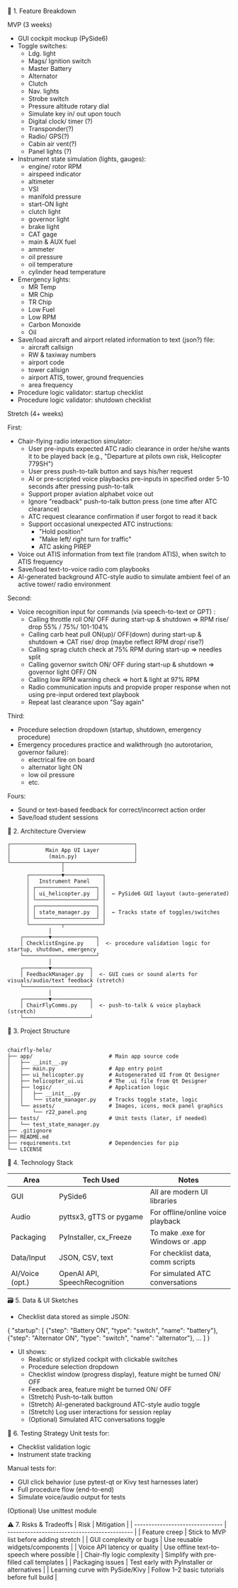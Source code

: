 ﻿🧩 1. Feature Breakdown

MVP (3 weeks)

- GUI cockpit mockup (PySide6)
- Toggle switches:
    - Ldg. light
    - Mags/ Ignition switch
    - Master Battery
    - Alternator
    - Clutch
    - Nav. lights
    - Strobe switch
    - Pressure altitude rotary dial
    - Simulate key in/ out upon touch
    - Digital clock/ timer (?)
    - Transponder(?)
    - Radio/ GPS(?)
    - Cabin air vent(?)
    - Panel lights (?)
- Instrument state simulation (lights, gauges):
    - engine/ rotor RPM
    - airspeed indicator
    - altimeter
    - VSI
    - manifold pressure
    - start-ON light
    - clutch light
    - governor light
    - brake light
    - CAT gage
    - main & AUX fuel
    - ammeter
    - oil pressure
    - oil temperature
    - cylinder head temperature
- Emergency lights:
    - MR Temp
    - MR Chip
    - TR Chip
    - Low Fuel
    - Low RPM
    - Carbon Monoxide
    - Oil
- Save/load aircraft and airport related information to text (json?) file:
    - aircraft callsign
    - RW & taxiway numbers
    - airport code
    - tower callsign
    - airport ATIS, tower, ground frequencies
    - area frequency
- Procedure logic validator: startup checklist
- Procedure logic validator: shutdown checklist


Stretch (4+ weeks)

First:
- Chair-flying radio interaction simulator:
    - User pre-inputs expected ATC radio clearance in order he/she wants it to be played back (e.g., "Departure at pilots own risk, Helicopter 779SH")
    - User press push-to-talk button and says his/her request
    - AI or pre-scripted voice playbacks pre-inputs in specified order 5-10 seconds after pressing push-to-talk
    - Support proper aviation alphabet voice out
    - Ignore "readback" push-to-talk button press (one time after ATC clearance)
    - ATC request clearance confirmation if user forgot to read it back
    - Support occasional unexpected ATC instructions:
        - "Hold position"
        - "Make left/ right turn for traffic"
        - ATC asking PIREP
- Voice out ATIS information from text file (random ATIS), when switch to ATIS frequency
- Save/load text-to-voice radio com playbooks
- AI-generated background ATC-style audio to simulate ambient feel of an active tower/ radio environment

Second:
- Voice recognition input for commands (via speech-to-text or GPT) :
    - Calling throttle roll ON/ OFF during start-up & shutdown => RPM rise/ drop 55% / 75%/ 101-104%
    - Calling carb heat pull ON(up)/ OFF(down) during start-up & shutdown => CAT rise/ drop (maybe reflect RPM drop/ rise?)
    - Calling sprag clutch check at 75% RPM during start-up => needles split
    - Calling governor switch ON/ OFF during start-up & shutdown => governor light OFF/ ON
    - Calling low RPM warning check => hort & light at 97% RPM
    - Radio communication inputs and propvide proper response when not using pre-input ordered text playbook
    - Repeat last clearance upon "Say again"

Third:
- Procedure selection dropdown (startup, shutdown, emergency procedure)
- Emergency procedures practice and walkthrough (no autorotarion, governor failure):
  - electrical fire on board
  - alternator light ON
  - low oil pressure
  - etc.

Fours:
- Sound or text-based feedback for correct/incorrect action order
- Save/load student sessions


🧱 2.  Architecture Overview 

```
┌───────────────────────────────────────┐
│           Main App UI Layer           │
│            (main.py)                  │
└────────────────┬──────────────────────┘
                 │
      ┌──────────▼────────────┐
      │   Instrument Panel    │
      │ ┌───────────────────┐ │
      │ │ ui_helicopter.py  │ │  ← PySide6 GUI layout (auto-generated)
      │ └───────────────────┘ │
      │ ┌───────────────────┐ │
      │ │ state_manager.py  │ │  ← Tracks state of toggles/switches
      │ └───────────────────┘ │
      └──────────┬────────────┘
             │
    ┌────────▼──────────────┐
    │ ChecklistEngine.py    │  <- procedure validation logic for startup, shutdown, emergency
    └───────────────────────┘
             │
    ┌────────▼────────────┐
    │ FeedbackManager.py  │  <- GUI cues or sound alerts for visuals/audio/text feedback (stretch)
    └─────────────────────┘
             │
    ┌────────▼────────────┐
    │ ChairFlyComms.py    │  <- push-to-talk & voice playback (stretch)
    └─────────────────────┘
```

🧱 3. Project Structure

```

chairfly-helo/
├── app/                        # Main app source code
│   ├── __init__.py
│   ├── main.py                 # App entry point
│   ├── ui_helicopter.py        # Autogenerated UI from Qt Designer
│   ├── helicopter_ui.ui        # The .ui file from Qt Designer
│   ├── logic/                  # Application logic
│   │   ├── __init__.py
│   │   └── state_manager.py    # Tracks toggle state, logic
│   └── assets/                 # Images, icons, mock panel graphics
│       └── r22_panel.png
├── tests/                      # Unit tests (later, if needed)
│   └── test_state_manager.py
├── .gitignore
├── README.md
├── requirements.txt            # Dependencies for pip
└── LICENSE                  
```

🧰 4. Technology Stack

| Area	         | Tech Used	                 | Notes                             |
| -------------- | ----------------------------- | --------------------------------- |
| GUI	         | PySide6	                     | All are modern UI libraries       |
| Audio	         | pyttsx3, gTTS or pygame	     | For offline/online voice playback |
| Packaging	     | PyInstaller, cx_Freeze	     | To make .exe for Windows or .app  |
| Data/Input	 | JSON, CSV, text	             | For checklist data, comm scripts  |
| AI/Voice (opt.)| OpenAI API, SpeechRecognition | For simulated ATC conversations   |

🗃️ 5. Data & UI Sketches
- Checklist data stored as simple JSON:

{
  "startup": [
    {"step": "Battery ON", "type": "switch", "name": "battery"},
    {"step": "Alternator ON", "type": "switch", "name": "alternator"},
    ...
  ]
}
- UI shows:
  - Realistic or stylized cockpit with clickable switches
  - Procedure selection dropdown
  - Checklist window (progress display), feature might be turned ON/ OFF
  - Feedback area, feature might be turned ON/ OFF
  - (Stretch) Push-to-talk button
  - (Stretch) AI-generated background ATC-style audio toggle
  - (Stretch) Log user interactions for session replay
  - (Optional) Simulated ATC conversations toggle

🧪 6. Testing Strategy
Unit tests for:
- Checklist validation logic
- Instrument state tracking

Manual tests for:
- GUI click behavior (use pytest-qt or Kivy test harnesses later)
- Full procedure flow (end-to-end)
- Simulate voice/audio output for tests

(Optional) Use unittest module

⚠️ 7. Risks & Tradeoffs
| Risk                            |	Mitigation                                   |
| ------------------------------- | -------------------------------------------- |
| Feature creep                   |	Stick to MVP list before adding stretch      |
| GUI complexity or bugs          |	Use reusable widgets/components              |
| Voice API latency or quality    |	Use offline text-to-speech where possible    |
| Chair-fly logic complexity      |	Simplify with pre-filled call templates      |
| Packaging issues                |	Test early with PyInstaller or alternatives  |
| Learning curve with PySide/Kivy |	Follow 1–2 basic tutorials before full build |
